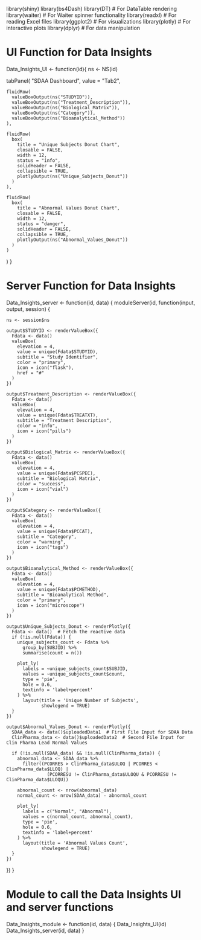 library(shiny)
library(bs4Dash)
library(DT)      # For DataTable rendering
library(waiter)  # For Waiter spinner functionality
library(readxl)  # For reading Excel files
library(ggplot2) # For visualizations
library(plotly)  # For interactive plots
library(dplyr)   # For data manipulation

# UI Function for Data Insights
Data_Insights_UI <- function(id){
  ns <- NS(id)
  
  tabPanel(
    "SDAA Dashboard",
    value = "Tab2",
    
    fluidRow(
      valueBoxOutput(ns("STUDYID")),
      valueBoxOutput(ns("Treatment_Description")),
      valueBoxOutput(ns("Biological_Matrix")),
      valueBoxOutput(ns("Category")),
      valueBoxOutput(ns("Bioanalytical_Method"))
    ),
    
    fluidRow(
      box(
        title = "Unique Subjects Donut Chart",
        closable = FALSE, 
        width = 12,
        status = "info", 
        solidHeader = FALSE, 
        collapsible = TRUE,
        plotlyOutput(ns("Unique_Subjects_Donut"))
      )
    ),
    
    fluidRow(
      box(
        title = "Abnormal Values Donut Chart",
        closable = FALSE, 
        width = 12,
        status = "danger", 
        solidHeader = FALSE, 
        collapsible = TRUE,
        plotlyOutput(ns("Abnormal_Values_Donut"))
      )
    )
  )
}

# Server Function for Data Insights
Data_Insights_server <- function(id, data) {
  moduleServer(id, function(input, output, session) {
    
    ns <- session$ns
    
    output$STUDYID <- renderValueBox({
      Fdata <- data() 
      valueBox(
        elevation = 4,
        value = unique(Fdata$STUDYID),
        subtitle = "Study Identifier",
        color = "primary",
        icon = icon("flask"),
        href = "#"
      )
    })
    
    output$Treatment_Description <- renderValueBox({
      Fdata <- data() 
      valueBox(
        elevation = 4,
        value = unique(Fdata$TREATXT),
        subtitle = "Treatment Description",
        color = "info",
        icon = icon("pills")
      )
    })
    
    output$Biological_Matrix <- renderValueBox({
      Fdata <- data() 
      valueBox(
        elevation = 4,
        value = unique(Fdata$PCSPEC),
        subtitle = "Biological Matrix",
        color = "success",
        icon = icon("vial")
      )
    })
    
    output$Category <- renderValueBox({
      Fdata <- data() 
      valueBox(
        elevation = 4,
        value = unique(Fdata$PCCAT),
        subtitle = "Category",
        color = "warning",
        icon = icon("tags")
      )
    })
    
    output$Bioanalytical_Method <- renderValueBox({
      Fdata <- data() 
      valueBox(
        elevation = 4,
        value = unique(Fdata$PCMETHOD),
        subtitle = "Bioanalytical Method",
        color = "primary",
        icon = icon("microscope")
      )
    })
    
    output$Unique_Subjects_Donut <- renderPlotly({
      Fdata <- data()  # Fetch the reactive data
      if (!is.null(Fdata)) {
        unique_subjects_count <- Fdata %>% 
          group_by(SUBJID) %>% 
          summarise(count = n())
        
        plot_ly(
          labels = ~unique_subjects_count$SUBJID,
          values = ~unique_subjects_count$count,
          type = 'pie',
          hole = 0.6,
          textinfo = 'label+percent'
        ) %>%
          layout(title = 'Unique Number of Subjects',
                 showlegend = TRUE)
      }
    })
    
    output$Abnormal_Values_Donut <- renderPlotly({
      SDAA_data <- data()$uploadedData1  # First File Input for SDAA Data
      ClinPharma_data <- data()$uploadedData2  # Second File Input for Clin Pharma Lead Normal Values
      
      if (!is.null(SDAA_data) && !is.null(ClinPharma_data)) {
        abnormal_data <- SDAA_data %>% 
          filter((PCORRES > ClinPharma_data$ULOQ | PCORRES < ClinPharma_data$LLOQ) | 
                   (PCORRESU != ClinPharma_data$ULOQU & PCORRESU != ClinPharma_data$LLOQU))
        
        abnormal_count <- nrow(abnormal_data)
        normal_count <- nrow(SDAA_data) - abnormal_count
        
        plot_ly(
          labels = c("Normal", "Abnormal"),
          values = c(normal_count, abnormal_count),
          type = 'pie',
          hole = 0.6,
          textinfo = 'label+percent'
        ) %>%
          layout(title = 'Abnormal Values Count',
                 showlegend = TRUE)
      }
    })
  })
}

# Module to call the Data Insights UI and server functions
Data_Insights_module <- function(id, data) {
  Data_Insights_UI(id)
  Data_Insights_server(id, data)
}


